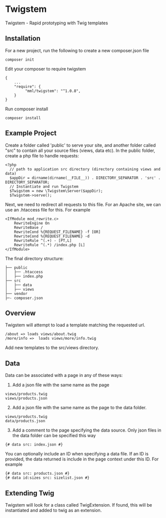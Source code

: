 # Twigstem
Twigstem - Rapid prototyping with Twig templates

## Installation

For a new project, run the following to create a new composer.json file

```
composer init
```

Edit your composer to require twigstem

```
{
    ...
    "require": {
    	 "mml/twigstem": "^1.0.8", 
    }
}
```

Run composer install 

```
composer install
```

## Example Project

Create a folder called 'public' to serve your site, and another folder called "src" 
to contain all your source files (views, data etc). In the public folder, create a 
php file to handle requests:

```
<?php
  // path to application src directory (directory containing views and data)
  $appDir = dirname(dirname(__FILE__)) . DIRECTORY_SEPARATOR . 'src' . DIRECTORY_SEPARATOR;
  // Instantiate and run Twigstem
  $Twigstem = new \Twigstem\Server($appDir);
  $Twigstem->serve();
```

Next, we need to redirect all requests to this file. For an Apache site, we can use
an .htaccess file for this. For example

```
<IfModule mod_rewrite.c>
    RewriteEngine On
    RewriteBase /
    RewriteCond %{REQUEST_FILENAME} -f [OR]
    RewriteCond %{REQUEST_FILENAME} -d
    RewriteRule ^(.+) - [PT,L]
    RewriteRule ^(.*) /index.php [L]
</IfModule>
```

The final directory structure:

``` 
├── public
│   ├── .htaccess
│   ├── index.php  
├── src
│   ├── data
│   ├── views
├── vendor
├─- composer.json
```

## Overview

Twigstem will attempt to load a template matching the requested url.

```
/about => loads views/about.twig
/more/info =>  loads views/more/info.twig
```

Add new templates to the src/views directory.

## Data

Data can be associated with a page in any of these ways:
1. Add a json file with the same name as the page

```
views/products.twig
views/products.json
```


2. Add a json file with the same name as the page to the data folder.

```
views/products.twig
data/products.json
```

3. Add a comment to the page specifying the data source. Only json files in the data folder can be specified this way

```
{# data src: index.json #}
```
You can optionally include an ID when specifying a data file. If an ID is provided, the data returned is include in the page context under this ID.
For example

```
{# data src: products.json #}
{# data id:sizes src: sizelist.json #}
```

## Extending Twig

Twigstem will look for a class called TwigExtension. If found, this will 
be instantiated and added to twig as an extension. 
